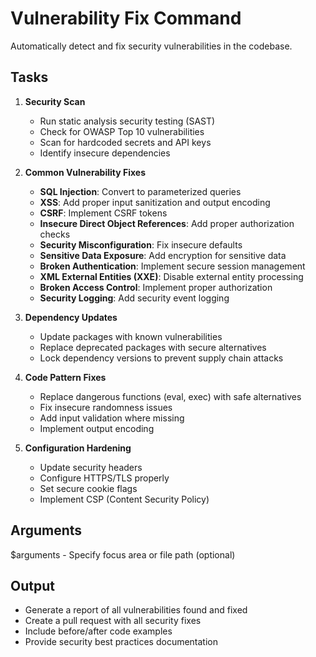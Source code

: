 # Vulnerability Fix Command

Automatically detect and fix security vulnerabilities in the codebase.

## Tasks

1. **Security Scan**
   - Run static analysis security testing (SAST)
   - Check for OWASP Top 10 vulnerabilities
   - Scan for hardcoded secrets and API keys
   - Identify insecure dependencies

2. **Common Vulnerability Fixes**
   - **SQL Injection**: Convert to parameterized queries
   - **XSS**: Add proper input sanitization and output encoding
   - **CSRF**: Implement CSRF tokens
   - **Insecure Direct Object References**: Add proper authorization checks
   - **Security Misconfiguration**: Fix insecure defaults
   - **Sensitive Data Exposure**: Add encryption for sensitive data
   - **Broken Authentication**: Implement secure session management
   - **XML External Entities (XXE)**: Disable external entity processing
   - **Broken Access Control**: Implement proper authorization
   - **Security Logging**: Add security event logging

3. **Dependency Updates**
   - Update packages with known vulnerabilities
   - Replace deprecated packages with secure alternatives
   - Lock dependency versions to prevent supply chain attacks

4. **Code Pattern Fixes**
   - Replace dangerous functions (eval, exec) with safe alternatives
   - Fix insecure randomness issues
   - Add input validation where missing
   - Implement output encoding

5. **Configuration Hardening**
   - Update security headers
   - Configure HTTPS/TLS properly
   - Set secure cookie flags
   - Implement CSP (Content Security Policy)

## Arguments
$arguments - Specify focus area or file path (optional)

## Output
- Generate a report of all vulnerabilities found and fixed
- Create a pull request with all security fixes
- Include before/after code examples
- Provide security best practices documentation